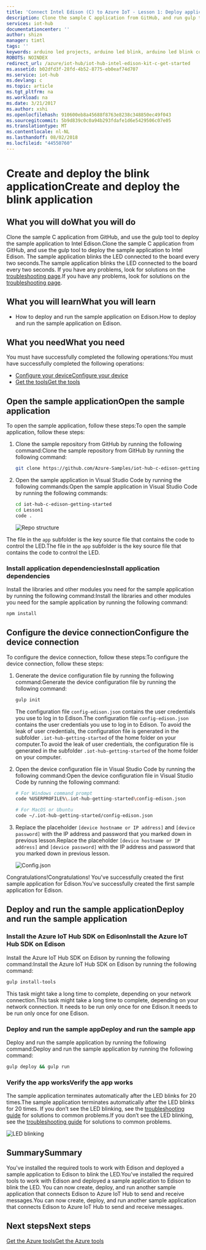 ```yaml
---
title: 'Connect Intel Edison (C) to Azure IoT - Lesson 1: Deploy application | Microsoft Docs'
description: Clone the sample C application from GitHub, and run gulp to deploy this application to your Intel Edison board. This sample application blinks the LED connected to the board every two seconds.
services: iot-hub
documentationcenter: ''
author: shizn
manager: timtl
tags: ''
keywords: arduino led projects, arduino led blink, arduino led blink code, arduino blink program, arduino blink example
ROBOTS: NOINDEX
redirect_url: /azure/iot-hub/iot-hub-intel-edison-kit-c-get-started
ms.assetid: b02dfd3f-28fd-4b52-8775-eb0eaf74d707
ms.service: iot-hub
ms.devlang: c
ms.topic: article
ms.tgt_pltfrm: na
ms.workload: na
ms.date: 3/21/2017
ms.author: xshi
ms.openlocfilehash: 910600eb8a45688f8763e8238c348850ec49f043
ms.sourcegitcommit: 5b9d839c0c0a94b293fdafe1d6e5429506c07e05
ms.translationtype: MT
ms.contentlocale: nl-NL
ms.lasthandoff: 08/02/2018
ms.locfileid: "44550760"
---
```

# <a name="create-and-deploy-the-blink-application"></a><span data-ttu-id="f2fce-105">Create and deploy the blink application</span><span class="sxs-lookup"><span data-stu-id="f2fce-105">Create and deploy the blink application</span></span>
## <a name="what-you-will-do"></a><span data-ttu-id="f2fce-106">What you will do</span><span class="sxs-lookup"><span data-stu-id="f2fce-106">What you will do</span></span>
<span data-ttu-id="f2fce-107">Clone the sample C application from GitHub, and use the gulp tool to deploy the sample application to Intel Edison.</span><span class="sxs-lookup"><span data-stu-id="f2fce-107">Clone the sample C application from GitHub, and use the gulp tool to deploy the sample application to Intel Edison.</span></span> <span data-ttu-id="f2fce-108">The sample application blinks the LED connected to the board every two seconds.</span><span class="sxs-lookup"><span data-stu-id="f2fce-108">The sample application blinks the LED connected to the board every two seconds.</span></span> <span data-ttu-id="f2fce-109">If you have any problems, look for solutions on the [troubleshooting page][troubleshooting].</span><span class="sxs-lookup"><span data-stu-id="f2fce-109">If you have any problems, look for solutions on the [troubleshooting page][troubleshooting].</span></span>

## <a name="what-you-will-learn"></a><span data-ttu-id="f2fce-110">What you will learn</span><span class="sxs-lookup"><span data-stu-id="f2fce-110">What you will learn</span></span>
* <span data-ttu-id="f2fce-111">How to deploy and run the sample application on Edison.</span><span class="sxs-lookup"><span data-stu-id="f2fce-111">How to deploy and run the sample application on Edison.</span></span>

## <a name="what-you-need"></a><span data-ttu-id="f2fce-112">What you need</span><span class="sxs-lookup"><span data-stu-id="f2fce-112">What you need</span></span>
<span data-ttu-id="f2fce-113">You must have successfully completed the following operations:</span><span class="sxs-lookup"><span data-stu-id="f2fce-113">You must have successfully completed the following operations:</span></span>

* <span data-ttu-id="f2fce-114">[Configure your device][configure-your-device]</span><span class="sxs-lookup"><span data-stu-id="f2fce-114">[Configure your device][configure-your-device]</span></span>
* <span data-ttu-id="f2fce-115">[Get the tools][get-the-tools]</span><span class="sxs-lookup"><span data-stu-id="f2fce-115">[Get the tools][get-the-tools]</span></span>

## <a name="open-the-sample-application"></a><span data-ttu-id="f2fce-116">Open the sample application</span><span class="sxs-lookup"><span data-stu-id="f2fce-116">Open the sample application</span></span>
<span data-ttu-id="f2fce-117">To open the sample application, follow these steps:</span><span class="sxs-lookup"><span data-stu-id="f2fce-117">To open the sample application, follow these steps:</span></span>

1. <span data-ttu-id="f2fce-118">Clone the sample repository from GitHub by running the following command:</span><span class="sxs-lookup"><span data-stu-id="f2fce-118">Clone the sample repository from GitHub by running the following command:</span></span>

   ```bash
   git clone https://github.com/Azure-Samples/iot-hub-c-edison-getting-started.git
   ```
2. <span data-ttu-id="f2fce-119">Open the sample application in Visual Studio Code by running the following commands:</span><span class="sxs-lookup"><span data-stu-id="f2fce-119">Open the sample application in Visual Studio Code by running the following commands:</span></span>

   ```bash
   cd iot-hub-c-edison-getting-started
   cd Lesson1
   code .
   ```

   ![Repo structure][repo-structure]

<span data-ttu-id="f2fce-121">The file in the `app` subfolder is the key source file that contains the code to control the LED.</span><span class="sxs-lookup"><span data-stu-id="f2fce-121">The file in the `app` subfolder is the key source file that contains the code to control the LED.</span></span>

### <a name="install-application-dependencies"></a><span data-ttu-id="f2fce-122">Install application dependencies</span><span class="sxs-lookup"><span data-stu-id="f2fce-122">Install application dependencies</span></span>
<span data-ttu-id="f2fce-123">Install the libraries and other modules you need for the sample application by running the following command:</span><span class="sxs-lookup"><span data-stu-id="f2fce-123">Install the libraries and other modules you need for the sample application by running the following command:</span></span>

```bash
npm install
```

## <a name="configure-the-device-connection"></a><span data-ttu-id="f2fce-124">Configure the device connection</span><span class="sxs-lookup"><span data-stu-id="f2fce-124">Configure the device connection</span></span>
<span data-ttu-id="f2fce-125">To configure the device connection, follow these steps:</span><span class="sxs-lookup"><span data-stu-id="f2fce-125">To configure the device connection, follow these steps:</span></span>

1. <span data-ttu-id="f2fce-126">Generate the device configuration file by running the following command:</span><span class="sxs-lookup"><span data-stu-id="f2fce-126">Generate the device configuration file by running the following command:</span></span>

   ```bash
   gulp init
   ```

   <span data-ttu-id="f2fce-127">The configuration file `config-edison.json` contains the user credentials you use to log in to Edison.</span><span class="sxs-lookup"><span data-stu-id="f2fce-127">The configuration file `config-edison.json` contains the user credentials you use to log in to Edison.</span></span> <span data-ttu-id="f2fce-128">To avoid the leak of user credentials, the configuration file is generated in the subfolder `.iot-hub-getting-started` of the home folder on your computer.</span><span class="sxs-lookup"><span data-stu-id="f2fce-128">To avoid the leak of user credentials, the configuration file is generated in the subfolder `.iot-hub-getting-started` of the home folder on your computer.</span></span>

2. <span data-ttu-id="f2fce-129">Open the device configuration file in Visual Studio Code by running the following command:</span><span class="sxs-lookup"><span data-stu-id="f2fce-129">Open the device configuration file in Visual Studio Code by running the following command:</span></span>

   ```bash
   # For Windows command prompt
   code %USERPROFILE%\.iot-hub-getting-started\config-edison.json

   # For MacOS or Ubuntu
   code ~/.iot-hub-getting-started/config-edison.json
   ```

3. <span data-ttu-id="f2fce-130">Replace the placeholder `[device hostname or IP address]` and `[device password]` with the IP address and password that you marked down in previous lesson.</span><span class="sxs-lookup"><span data-stu-id="f2fce-130">Replace the placeholder `[device hostname or IP address]` and `[device password]` with the IP address and password that you marked down in previous lesson.</span></span>

   ![Config.json](https://docstestmedia1.blob.core.windows.net/azure-media/articles/iot-hub/media/iot-hub-intel-edison-lessons/lesson1/vscode-config-mac.png)

<span data-ttu-id="f2fce-132">Congratulations!</span><span class="sxs-lookup"><span data-stu-id="f2fce-132">Congratulations!</span></span> <span data-ttu-id="f2fce-133">You've successfully created the first sample application for Edison.</span><span class="sxs-lookup"><span data-stu-id="f2fce-133">You've successfully created the first sample application for Edison.</span></span>

## <a name="deploy-and-run-the-sample-application"></a><span data-ttu-id="f2fce-134">Deploy and run the sample application</span><span class="sxs-lookup"><span data-stu-id="f2fce-134">Deploy and run the sample application</span></span>
### <a name="install-the-azure-iot-hub-sdk-on-edison"></a><span data-ttu-id="f2fce-135">Install the Azure IoT Hub SDK on Edison</span><span class="sxs-lookup"><span data-stu-id="f2fce-135">Install the Azure IoT Hub SDK on Edison</span></span>
<span data-ttu-id="f2fce-136">Install the Azure IoT Hub SDK on Edison by running the following command:</span><span class="sxs-lookup"><span data-stu-id="f2fce-136">Install the Azure IoT Hub SDK on Edison by running the following command:</span></span>

```bash
gulp install-tools
```

<span data-ttu-id="f2fce-137">This task might take a long time to complete, depending on your network connection.</span><span class="sxs-lookup"><span data-stu-id="f2fce-137">This task might take a long time to complete, depending on your network connection.</span></span> <span data-ttu-id="f2fce-138">It needs to be run only once for one Edison.</span><span class="sxs-lookup"><span data-stu-id="f2fce-138">It needs to be run only once for one Edison.</span></span>

### <a name="deploy-and-run-the-sample-app"></a><span data-ttu-id="f2fce-139">Deploy and run the sample app</span><span class="sxs-lookup"><span data-stu-id="f2fce-139">Deploy and run the sample app</span></span>
<span data-ttu-id="f2fce-140">Deploy and run the sample application by running the following command:</span><span class="sxs-lookup"><span data-stu-id="f2fce-140">Deploy and run the sample application by running the following command:</span></span>

```bash
gulp deploy && gulp run
```

### <a name="verify-the-app-works"></a><span data-ttu-id="f2fce-141">Verify the app works</span><span class="sxs-lookup"><span data-stu-id="f2fce-141">Verify the app works</span></span>
<span data-ttu-id="f2fce-142">The sample application terminates automatically after the LED blinks for 20 times.</span><span class="sxs-lookup"><span data-stu-id="f2fce-142">The sample application terminates automatically after the LED blinks for 20 times.</span></span> <span data-ttu-id="f2fce-143">If you don’t see the LED blinking, see the [troubleshooting guide][troubleshooting] for solutions to common problems.</span><span class="sxs-lookup"><span data-stu-id="f2fce-143">If you don’t see the LED blinking, see the [troubleshooting guide][troubleshooting] for solutions to common problems.</span></span>

![LED blinking][led-blinking]

## <a name="summary"></a><span data-ttu-id="f2fce-145">Summary</span><span class="sxs-lookup"><span data-stu-id="f2fce-145">Summary</span></span>
<span data-ttu-id="f2fce-146">You've installed the required tools to work with Edison and deployed a sample application to Edison to blink the LED.</span><span class="sxs-lookup"><span data-stu-id="f2fce-146">You've installed the required tools to work with Edison and deployed a sample application to Edison to blink the LED.</span></span> <span data-ttu-id="f2fce-147">You can now create, deploy, and run another sample application that connects Edison to Azure IoT Hub to send and receive messages.</span><span class="sxs-lookup"><span data-stu-id="f2fce-147">You can now create, deploy, and run another sample application that connects Edison to Azure IoT Hub to send and receive messages.</span></span>

## <a name="next-steps"></a><span data-ttu-id="f2fce-148">Next steps</span><span class="sxs-lookup"><span data-stu-id="f2fce-148">Next steps</span></span>
<span data-ttu-id="f2fce-149">[Get the Azure tools][get-the-azure-tools]</span><span class="sxs-lookup"><span data-stu-id="f2fce-149">[Get the Azure tools][get-the-azure-tools]</span></span>

<!-- Images and links -->

[troubleshooting]: iot-hub-intel-edison-kit-c-troubleshooting.md
[Configure-your-device]: iot-hub-intel-edison-kit-c-lesson1-configure-your-device.md
[get-the-tools]: iot-hub-intel-edison-kit-c-lesson1-get-the-tools-win32.md
[repo-structure]: https://docstestmedia1.blob.core.windows.net/azure-media/articles/iot-hub/media/iot-hub-intel-edison-lessons/lesson1/repo_structure_c.png
[led-blinking]: https://docstestmedia1.blob.core.windows.net/azure-media/articles/iot-hub/media/iot-hub-intel-edison-lessons/lesson1/led_blinking_c.jpg
[get-the-azure-tools]: iot-hub-intel-edison-kit-c-lesson2-get-azure-tools-win32.md



